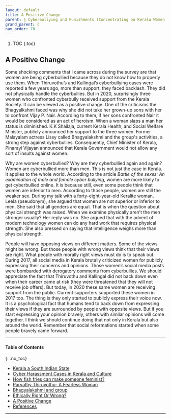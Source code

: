 ```yaml
---
layout: default
title: A Positive Change   
parent: § Cyberbullying and Punishments (Concentrating on Kerala Women)  
grand_parent: C 
nav_order: 70 
---
```

<style>
.dont-break-out {
  /* These are technically the same, but use both */
  overflow-wrap: break-word;
  word-wrap: break-word;

     -ms-word-break: break-all;
  /* This is the dangerous one in WebKit, as it breaks things wherever */
  word-break: break-all;
  /* Instead use this non-standard one: */
  word-break: break-word;
}

.youtube-container {
    position: relative;
    width: 100%;
    height: 0;
    padding-bottom: 56.25%;
}
.youtube-video {
    position: absolute;
    top: 0;
    left: 0;
    width: 100%;
    height: 100%;
}

</style>

<div class="dont-break-out" markdown="1">

1. TOC
{:toc}

## A Positive Change
Some shocking comments that I came across during the survey are that women are being cyberbullied because they do not know how to properly use them. When Thiruvothu’s and Kallingal’s cyberbullying cases were reported a few years ago, more than support, they faced backlash. They did not physically handle the cyberbullies. But in 2020, surprisingly three women who confronted cyberbully received support from the Kerala Society. It can be viewed as a positive change. One of the criticisms the Bhagyalkshmi faced was why she did not take her grown-up sons with her to confront Vijay P. Nair. According to them, if her sons confronted Nair it would be considered as an act of heroism. When a woman slaps a man her status is diminished. K.K Shailaja, current Kerala Health, and Social Welfare Minister, publicly announced her support to the three women. Former Malayalam actress Lissy called Bhagyalakshmi and the group's activities, a strong step against cyberbullies. Consequently, Chief Minister of Kerala, Pinarayi Vijayan announced that Kerala Government would not allow any sort of insults against women.

Why are women cyberbullied? Why are they cyberbullied again and again? Women are cyberbullied more than men. This is not just the case in Kerala. It applies to the whole world. According to the article *Battle of the sexes: An examination of male and female cyber bullying,* women are more likely to get cyberbullied online. It is because still, even some people think that women are inferior to men. According to those people, women are still the weaker sex. During my talk with a forty-eight-year-old Keralite woman, Leela (pseudonym), she argued that women are not superior or inferior to men. She said that all genders are equal. That is when the question about physical strength was raised. When we examine physically aren’t the men stronger usually? Her reply was no. She argued that with the advent of modern technology women can do any hard work that requires physical strength. She also pressed on saying that intelligence weighs more than physical strength.

People will have opposing views on different matters. Some of the views might be wrong. But those people with wrong views think that their views are right. What people with morally right views must do is to speak out. During 2017, all social media in Kerala brutally criticized women for publicly expressing their concerns and opinions. Those women’s social media posts were bombarded with derogatory comments from cyberbullies. We should appreciate the fact that Thiruvothu and Kallingal did not back down even when their career came at risk (they were threatened that they will not receive job offers). But today, in 2020 these same women are receiving support from the public. Current supporters supported these women in 2017 too. The thing is they only started to publicly express their voice now. It is a psychological fact that humans tend to back down from expressing their views if they are surrounded by people with opposite views. But if you start expressing your opinion bravely, others with similar opinions will come together. I think we should continue doing that not only in Kerala but also around the world. Remember that social reformations started when some people bravely came forward.

***

#### Table of Contents
{: .no_toc}

<ul><li> <a href="/docs/C/Cyberbullying-and-Punishments-Concentrating-on-Kerala-Women-1/">Kerala a South Indian State</a></li><li> <a href="/docs/C/Cyberbullying-and-Punishments-Concentrating-on-Kerala-Women-2/">Cyber Harassment Cases in Kerala and Culture</a></li><li> <a href="/docs/C/Cyberbullying-and-Punishments-Concentrating-on-Kerala-Women-3/">How fish fries can make someone feminist?</a></li><li> <a href="/docs/C/Cyberbullying-and-Punishments-Concentrating-on-Kerala-Women-4/">Parvathy Thiruvothu- A Fearless Woman</a></li><li> <a href="/docs/C/Cyberbullying-and-Punishments-Concentrating-on-Kerala-Women-5/">Bhagyalakshmi and group</a></li><li> <a href="/docs/C/Cyberbullying-and-Punishments-Concentrating-on-Kerala-Women-6/">Ethically Right Or Wrong?</a></li><li> <a href="/docs/C/Cyberbullying-and-Punishments-Concentrating-on-Kerala-Women-7/">A Positive Change</a></li><li> <a href="/docs/C/Cyberbullying-and-Punishments-Concentrating-on-Kerala-Women-8/">References</a></li></ul>

***

</div>
